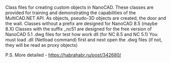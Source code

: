 Class files for creating custom objects in NanoCAD.
These classes are provided for training and demonstrating the capabilities of the MultiCAD.NET API.
As objects, pseudo-3D objects are created, the door and the wall.
Classes without a prefix are designed for NanoCAD 8.5 (maybe 8.X)
Classes with the suffix _nc51 are designed for the free version of NanoCAD 5.1
.dwg files for test how work dll (for NC 8.5 and NC 5.1)
You must load .dll (Netload command) first and next open the .dwg files (if not, they will be read as proxy objects)

P.S. More detailed - https://habrahabr.ru/post/342680/
